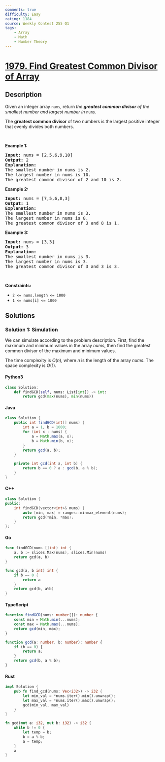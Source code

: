 ```yaml
---
comments: true
difficulty: Easy
rating: 1184
source: Weekly Contest 255 Q1
tags:
    - Array
    - Math
    - Number Theory
---
```


<!-- problem:start -->

# [1979. Find Greatest Common Divisor of Array](https://leetcode.com/problems/find-greatest-common-divisor-of-array)

## Description

<!-- description:start -->

<p>Given an integer array <code>nums</code>, return<strong> </strong><em>the <strong>greatest common divisor</strong> of the smallest number and largest number in </em><code>nums</code>.</p>

<p>The <strong>greatest common divisor</strong> of two numbers is the largest positive integer that evenly divides both numbers.</p>

<p>&nbsp;</p>
<p><strong class="example">Example 1:</strong></p>

<pre>
<strong>Input:</strong> nums = [2,5,6,9,10]
<strong>Output:</strong> 2
<strong>Explanation:</strong>
The smallest number in nums is 2.
The largest number in nums is 10.
The greatest common divisor of 2 and 10 is 2.
</pre>

<p><strong class="example">Example 2:</strong></p>

<pre>
<strong>Input:</strong> nums = [7,5,6,8,3]
<strong>Output:</strong> 1
<strong>Explanation:</strong>
The smallest number in nums is 3.
The largest number in nums is 8.
The greatest common divisor of 3 and 8 is 1.
</pre>

<p><strong class="example">Example 3:</strong></p>

<pre>
<strong>Input:</strong> nums = [3,3]
<strong>Output:</strong> 3
<strong>Explanation:</strong>
The smallest number in nums is 3.
The largest number in nums is 3.
The greatest common divisor of 3 and 3 is 3.
</pre>

<p>&nbsp;</p>
<p><strong>Constraints:</strong></p>

<ul>
	<li><code>2 &lt;= nums.length &lt;= 1000</code></li>
	<li><code>1 &lt;= nums[i] &lt;= 1000</code></li>
</ul>

<!-- description:end -->

## Solutions

<!-- solution:start -->

### Solution 1: Simulation

We can simulate according to the problem description. First, find the maximum and minimum values in the array $\textit{nums}$, then find the greatest common divisor of the maximum and minimum values.

The time complexity is $O(n)$, where $n$ is the length of the array $\textit{nums}$. The space complexity is $O(1)$.

<!-- tabs:start -->

#### Python3

```python
class Solution:
    def findGCD(self, nums: List[int]) -> int:
        return gcd(max(nums), min(nums))
```

#### Java

```java
class Solution {
    public int findGCD(int[] nums) {
        int a = 1, b = 1000;
        for (int x : nums) {
            a = Math.max(a, x);
            b = Math.min(b, x);
        }
        return gcd(a, b);
    }

    private int gcd(int a, int b) {
        return b == 0 ? a : gcd(b, a % b);
    }
}
```

#### C++

```cpp
class Solution {
public:
    int findGCD(vector<int>& nums) {
        auto [min, max] = ranges::minmax_element(nums);
        return gcd(*min, *max);
    }
};
```

#### Go

```go
func findGCD(nums []int) int {
	a, b := slices.Max(nums), slices.Min(nums)
	return gcd(a, b)
}

func gcd(a, b int) int {
	if b == 0 {
		return a
	}
	return gcd(b, a%b)
}
```

#### TypeScript

```ts
function findGCD(nums: number[]): number {
    const min = Math.min(...nums);
    const max = Math.max(...nums);
    return gcd(min, max);
}

function gcd(a: number, b: number): number {
    if (b == 0) {
        return a;
    }
    return gcd(b, a % b);
}
```

#### Rust

```rust
impl Solution {
    pub fn find_gcd(nums: Vec<i32>) -> i32 {
        let min_val = *nums.iter().min().unwrap();
        let max_val = *nums.iter().max().unwrap();
        gcd(min_val, max_val)
    }
}

fn gcd(mut a: i32, mut b: i32) -> i32 {
    while b != 0 {
        let temp = b;
        b = a % b;
        a = temp;
    }
    a
}
```

<!-- tabs:end -->

<!-- solution:end -->

<!-- problem:end -->
